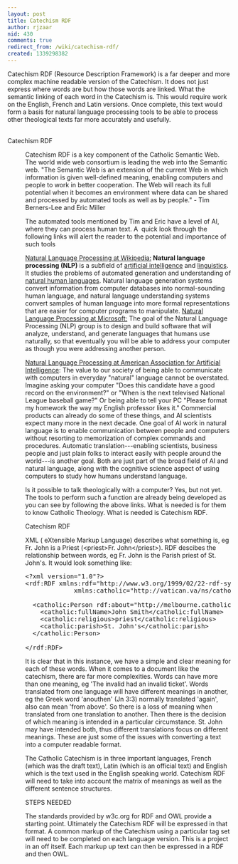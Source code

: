 ```yaml
---
layout: post
title: Catechism RDF
author: rjzaar
nid: 430
comments: true
redirect_from: /wiki/catechism-rdf/
created: 1339298382
---
```

<div id="oc-wiki-content" class="oc-wiki-content">
<div>
<div class="documentDescription">Catechism RDF (Resource Description Framework) is a far deeper and more complex machine readable version of the Catechism. It does not just express where words are but how those words are linked. What the semantic linking of each word in the Catechism is. This would require work on the English, French and Latin versions. Once complete, this text would form a basis for natural language processing tools to be able to process other theological texts far more accurately and usefully.</div>
<div class="visualClear">&nbsp;</div>
<div class="viewlet defaultPortletWrapper cccrdf" style="margin: 0pt 0px 4px;"><dl class="portlet"><dt class="portletHeader"><span class="portletTopLeft"></span> <span>Catechism RDF</span> <span class="portletTopRight"></span></dt><dd class="portletItem">
<div class="plain" style="position: static;">

Catechism RDF is a key component of the Catholic Semantic Web. The world wide web consortium is leading the web into the Semantic web.
"The Semantic Web is an extension of the current Web in which information is given well-defined meaning, enabling computers and people to work in better cooperation. The Web will reach its full potential when it becomes an environment where data can be shared and processed by automated tools as well as by people." - Tim Berners-Lee and Eric Miller

The automated tools mentioned by Tim and Eric have a level of AI, where they can process human text. A&nbsp; quick look through the following links will alert the reader to the potential and importance of such tools

<span class="link-external"><a href="http://en.wikipedia.org/wiki/Natural_language_processing">Natural Language Processing at Wikipedia:</a></span> <strong>Natural language processing (NLP)</strong> is a subfield of <span class="link-external"><a title="Artificial intelligence" href="http://en.wikipedia.org/wiki/Artificial_intelligence">artificial intelligence</a></span> and <span class="link-external"><a title="Linguistics" href="http://en.wikipedia.org/wiki/Linguistics">linguistics</a></span>. It studies the problems of automated generation and understanding of <span class="link-external"><a title="Natural language" href="http://en.wikipedia.org/wiki/Natural_language">natural human languages</a></span>. Natural language generation systems convert information from computer databases into normal-sounding human language, and natural language understanding systems convert samples of human language into more formal representations that are easier for computer programs to manipulate.
<span class="link-external"><a href="http://research.microsoft.com/nlp/">
Natural Language Processing at Microsoft:</a></span> The goal of the Natural Language Processing (NLP) group is to design and build software that will analyze, understand, and generate languages that humans use naturally, so that eventually you will be able to address your computer as though you were addressing another person.

<span class="link-external"><a href="http://www.aaai.org/AITopics/html/natlang.html">Natural Language Processing at American Association for Artificial Intelligence</a></span>: The value to our society of being able to communicate with computers in everyday "natural" language cannot be overstated. Imagine asking your computer "Does this candidate have a good record on the environment?" or "When is the next televised National League baseball game?" Or being able to tell your PC "Please format my homework the way my English professor likes it." Commercial products can already do some of these things, and AI scientists expect many more in the next decade. One goal of AI work in natural language is to enable communication between people and computers without resorting to memorization of complex commands and procedures. Automatic translation---enabling scientists, business people and just plain folks to interact easily with people around the world---is another goal. Both are just part of the broad field of AI and natural language, along with the cognitive science aspect of using computers to study how humans understand language.

Is it possible to talk theologically with a computer? Yes, but not yet. The tools to perform such a function are already being developed as you can see by following the above links. What is needed is for them to know Catholic Theology. What is needed is Catechism RDF.

Catechism RDF

XML ( eXtensible Markup Language) describes what something is, eg Fr. John is a Priest (&lt;priest&gt;Fr. John&lt;/priest&gt;). RDF descibes the relationship between words, eg Fr. John is the Parish priest of St. John's. It would look something like:

<pre>&lt;?xml version="1.0"?&gt;
&lt;rdf:RDF xmlns:rdf="http://www.w3.org/1999/02/22-rdf-syntax-ns#"
             xmlns:catholic="http://vatican.va/ns/catholic#"&gt;

  &lt;catholic:Person rdf:about="http://melbourne.catholic.org.au/People/JohnSmith/"&gt;
    &lt;catholic:fullName&gt;John Smith&lt;/catholic:fullName&gt;
    &lt;catholic:religious&gt;priest&lt;/catholic:religious&gt;
    &lt;catholic:parish&gt;St. John's&lt;/catholic:parish&gt;
  &lt;/catholic:Person&gt;

&lt;/rdf:RDF&gt;</pre>

It is clear that in this instance, we have a simple and clear meaning for each of these words. When it comes to a document like the catechism, there are far more complexities.
Words can have more than one meaning, eg 'The invalid had an invalid ticket'. Words translated from one language will have different meanings in another, eg the Greek word 'anouthen' (Jn 3:3) normally translated 'again', also can mean 'from above'. So there is a loss of meaning when translated from one translation to another. Then there is the decision of which meaning is intended in a particular circumstance. St. John may have intended both, thus different translations focus on different meanings. These are just some of the issues with converting a text into a computer readable format.

The Catholic Catechism is in three important languages, French (which was the draft text), Latin (which is an official text) and English which is the text used in the English speaking world. Catechism RDF will need to take into account the matrix of meanings as well as the different sentence structures.

STEPS NEEDED

The standards provided by w3c.org for RDF and OWL provide a starting point. Ultimately the Catechism RDF will be expressed in that format.
A common markup of the Catechism using a particular tag set will need to be completed on each language version. This is a project in an off itself. Each markup up text can then be expressed in a RDF and then OWL.</div>
</dd></dl></div>
</div>
</div>
